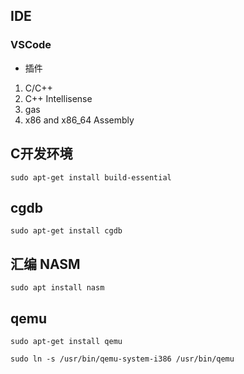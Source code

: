## IDE
### VSCode
* 插件
1. C/C++
2. C++ Intellisense
3. gas
4. x86 and x86_64 Assembly

## C开发环境
```
sudo apt-get install build-essential
```

## cgdb
```
sudo apt-get install cgdb
```

## 汇编  NASM
```
sudo apt install nasm
```

## qemu
```
sudo apt-get install qemu
```
```
sudo ln -s /usr/bin/qemu-system-i386 /usr/bin/qemu
```


